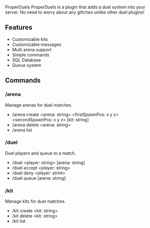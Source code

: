 ProperDuels
ProperDuels is a plugin that adds a duel system into your server. No need to worry about any glitches unlike other duel plugins!

## Features
- Customizable kits
- Customizable messages
- Multi arena support
- Simple commands
- SQL Database
- Queue system

## Commands

### /arena
Manage arenas for duel matches.
- /arena create <arena: string> <firstSpawnPos: x y z> <secondSpawnPos: x y z> [kit: string]
- /arena delete <arena: string>
- /arena list

### /duel
Duel players and queue to a match.
- /duel <player: string> [arena: string]
- /duel accept <player: string>
- /duel deny <player: strint>
- /duel queue [arena: string]

### /kit
Manage kits for duel matches.
- /kit create <kit: string>
- /kit delete <kit: string>
- /kit list
